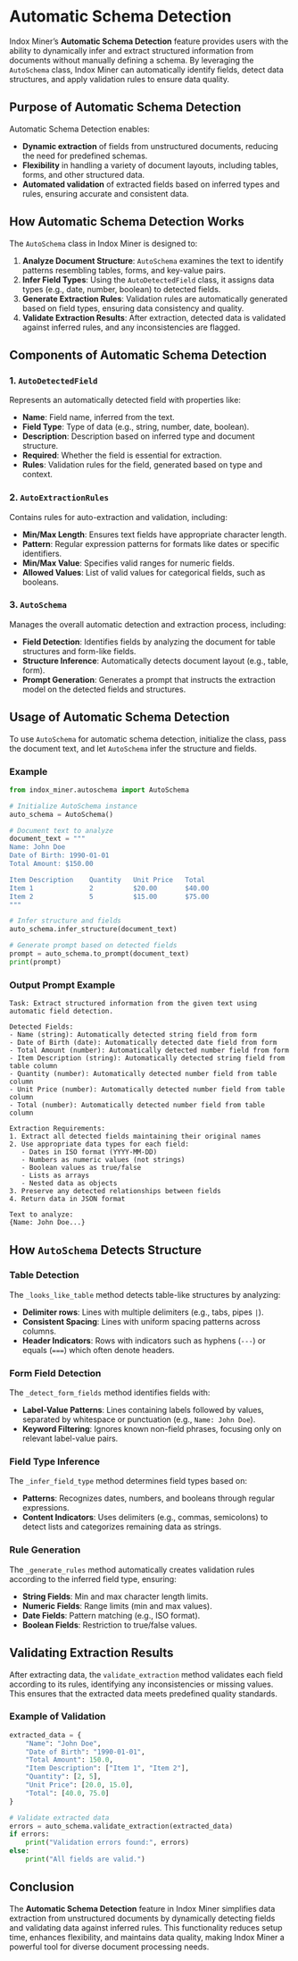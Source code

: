 # Automatic Schema Detection

Indox Miner’s **Automatic Schema Detection** feature provides users with the ability to dynamically infer and extract structured information from documents without manually defining a schema. By leveraging the `AutoSchema` class, Indox Miner can automatically identify fields, detect data structures, and apply validation rules to ensure data quality.

## Purpose of Automatic Schema Detection

Automatic Schema Detection enables:

- **Dynamic extraction** of fields from unstructured documents, reducing the need for predefined schemas.
- **Flexibility** in handling a variety of document layouts, including tables, forms, and other structured data.
- **Automated validation** of extracted fields based on inferred types and rules, ensuring accurate and consistent data.

## How Automatic Schema Detection Works

The `AutoSchema` class in Indox Miner is designed to:

1. **Analyze Document Structure**: `AutoSchema` examines the text to identify patterns resembling tables, forms, and key-value pairs.
2. **Infer Field Types**: Using the `AutoDetectedField` class, it assigns data types (e.g., date, number, boolean) to detected fields.
3. **Generate Extraction Rules**: Validation rules are automatically generated based on field types, ensuring data consistency and quality.
4. **Validate Extraction Results**: After extraction, detected data is validated against inferred rules, and any inconsistencies are flagged.

## Components of Automatic Schema Detection

### 1. `AutoDetectedField`

Represents an automatically detected field with properties like:

- **Name**: Field name, inferred from the text.
- **Field Type**: Type of data (e.g., string, number, date, boolean).
- **Description**: Description based on inferred type and document structure.
- **Required**: Whether the field is essential for extraction.
- **Rules**: Validation rules for the field, generated based on type and context.

### 2. `AutoExtractionRules`

Contains rules for auto-extraction and validation, including:

- **Min/Max Length**: Ensures text fields have appropriate character length.
- **Pattern**: Regular expression patterns for formats like dates or specific identifiers.
- **Min/Max Value**: Specifies valid ranges for numeric fields.
- **Allowed Values**: List of valid values for categorical fields, such as booleans.

### 3. `AutoSchema`

Manages the overall automatic detection and extraction process, including:

- **Field Detection**: Identifies fields by analyzing the document for table structures and form-like fields.
- **Structure Inference**: Automatically detects document layout (e.g., table, form).
- **Prompt Generation**: Generates a prompt that instructs the extraction model on the detected fields and structures.

## Usage of Automatic Schema Detection

To use `AutoSchema` for automatic schema detection, initialize the class, pass the document text, and let `AutoSchema` infer the structure and fields.

### Example

```python
from indox_miner.autoschema import AutoSchema

# Initialize AutoSchema instance
auto_schema = AutoSchema()

# Document text to analyze
document_text = """
Name: John Doe
Date of Birth: 1990-01-01
Total Amount: $150.00

Item Description    Quantity   Unit Price   Total
Item 1              2          $20.00       $40.00
Item 2              5          $15.00       $75.00
"""

# Infer structure and fields
auto_schema.infer_structure(document_text)

# Generate prompt based on detected fields
prompt = auto_schema.to_prompt(document_text)
print(prompt)
```

### Output Prompt Example

```plaintext
Task: Extract structured information from the given text using automatic field detection.

Detected Fields:
- Name (string): Automatically detected string field from form
- Date of Birth (date): Automatically detected date field from form
- Total Amount (number): Automatically detected number field from form
- Item Description (string): Automatically detected string field from table column
- Quantity (number): Automatically detected number field from table column
- Unit Price (number): Automatically detected number field from table column
- Total (number): Automatically detected number field from table column

Extraction Requirements:
1. Extract all detected fields maintaining their original names
2. Use appropriate data types for each field:
   - Dates in ISO format (YYYY-MM-DD)
   - Numbers as numeric values (not strings)
   - Boolean values as true/false
   - Lists as arrays
   - Nested data as objects
3. Preserve any detected relationships between fields
4. Return data in JSON format

Text to analyze:
{Name: John Doe...}
```

## How `AutoSchema` Detects Structure

### Table Detection

The `_looks_like_table` method detects table-like structures by analyzing:

- **Delimiter rows**: Lines with multiple delimiters (e.g., tabs, pipes `|`).
- **Consistent Spacing**: Lines with uniform spacing patterns across columns.
- **Header Indicators**: Rows with indicators such as hyphens (`---`) or equals (`===`) which often denote headers.

### Form Field Detection

The `_detect_form_fields` method identifies fields with:

- **Label-Value Patterns**: Lines containing labels followed by values, separated by whitespace or punctuation (e.g., `Name: John Doe`).
- **Keyword Filtering**: Ignores known non-field phrases, focusing only on relevant label-value pairs.

### Field Type Inference

The `_infer_field_type` method determines field types based on:

- **Patterns**: Recognizes dates, numbers, and booleans through regular expressions.
- **Content Indicators**: Uses delimiters (e.g., commas, semicolons) to detect lists and categorizes remaining data as strings.

### Rule Generation

The `_generate_rules` method automatically creates validation rules according to the inferred field type, ensuring:

- **String Fields**: Min and max character length limits.
- **Numeric Fields**: Range limits (min and max values).
- **Date Fields**: Pattern matching (e.g., ISO format).
- **Boolean Fields**: Restriction to true/false values.

## Validating Extraction Results

After extracting data, the `validate_extraction` method validates each field according to its rules, identifying any inconsistencies or missing values. This ensures that the extracted data meets predefined quality standards.

### Example of Validation

```python
extracted_data = {
    "Name": "John Doe",
    "Date of Birth": "1990-01-01",
    "Total Amount": 150.0,
    "Item Description": ["Item 1", "Item 2"],
    "Quantity": [2, 5],
    "Unit Price": [20.0, 15.0],
    "Total": [40.0, 75.0]
}

# Validate extracted data
errors = auto_schema.validate_extraction(extracted_data)
if errors:
    print("Validation errors found:", errors)
else:
    print("All fields are valid.")
```

## Conclusion

The **Automatic Schema Detection** feature in Indox Miner simplifies data extraction from unstructured documents by dynamically detecting fields and validating data against inferred rules. This functionality reduces setup time, enhances flexibility, and maintains data quality, making Indox Miner a powerful tool for diverse document processing needs.
